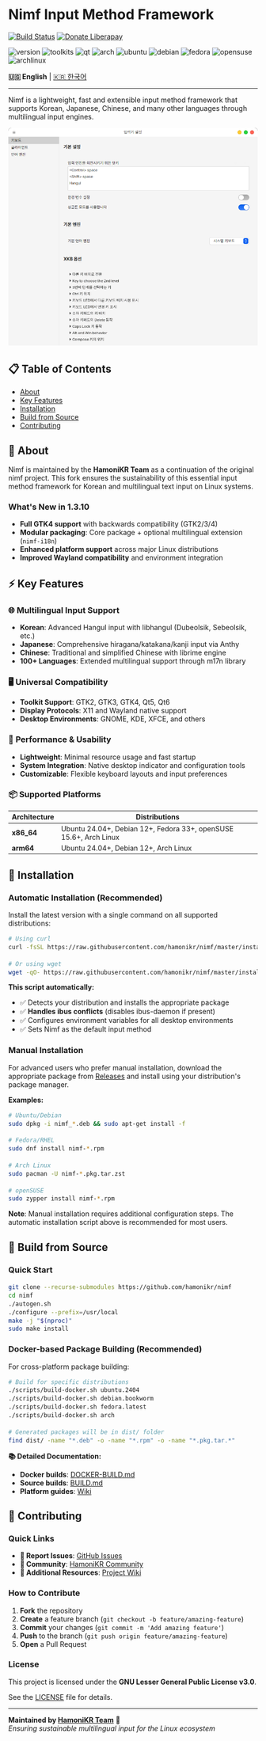 # Nimf Input Method Framework

[![Build Status](https://github.com/hamonikr/nimf/actions/workflows/build.yml/badge.svg?branch=master)](https://github.com/hamonikr/nimf/actions/workflows/build.yml)
[![Donate Liberapay](https://liberapay.com/assets/widgets/donate.svg)](https://ko.liberapay.com/hamonikr/)

![version](https://img.shields.io/badge/version-1.3.10-blue)
![toolkits](https://img.shields.io/badge/GTK-2%2F3%2F4-green)
![qt](https://img.shields.io/badge/Qt-5%2F6-green)
![arch](https://img.shields.io/badge/arch-x86__64%20%7C%20arm64-darkblue)
![ubuntu](https://img.shields.io/badge/Ubuntu-24.04%2B-orange)
![debian](https://img.shields.io/badge/Debian-Bookworm%2FTrixie-brown)
![fedora](https://img.shields.io/badge/Fedora-33%2B-blue)
![opensuse](https://img.shields.io/badge/openSUSE-Leap%2015.6-green)
![archlinux](https://img.shields.io/badge/Arch-Rolling-blue)

**🇺🇸 English** | [🇰🇷 한국어](README-ko.md)

---

Nimf is a lightweight, fast and extensible input method framework that supports Korean, Japanese, Chinese, and many other languages through multilingual input engines.

![nimf](docs/nimf.png)

## 📋 Table of Contents

- [About](#-about)
- [Key Features](#-key-features) 
- [Installation](#-installation)
- [Build from Source](#-build-from-source)
- [Contributing](#-contributing)

## 🎯 About

Nimf is maintained by the **HamoniKR Team** as a continuation of the original nimf project. This fork ensures the sustainability of this essential input method framework for Korean and multilingual text input on Linux systems.

### What's New in 1.3.10
- **Full GTK4 support** with backwards compatibility (GTK2/3/4)
- **Modular packaging**: Core package + optional multilingual extension (`nimf-i18n`)
- **Enhanced platform support** across major Linux distributions
- **Improved Wayland compatibility** and environment integration

## ⚡ Key Features

### 🌐 **Multilingual Input Support**
- **Korean**: Advanced Hangul input with libhangul (Dubeolsik, Sebeolsik, etc.)
- **Japanese**: Comprehensive hiragana/katakana/kanji input via Anthy
- **Chinese**: Traditional and simplified Chinese with librime engine  
- **100+ Languages**: Extended multilingual support through m17n library

### 🖥️ **Universal Compatibility**
- **Toolkit Support**: GTK2, GTK3, GTK4, Qt5, Qt6
- **Display Protocols**: X11 and Wayland native support
- **Desktop Environments**: GNOME, KDE, XFCE, and others

### 🚀 **Performance & Usability**
- **Lightweight**: Minimal resource usage and fast startup
- **System Integration**: Native desktop indicator and configuration tools
- **Customizable**: Flexible keyboard layouts and input preferences

### 📦 **Supported Platforms**

| Architecture | Distributions |
|--------------|---------------|
| **x86_64** | Ubuntu 24.04+, Debian 12+, Fedora 33+, openSUSE 15.6+, Arch Linux |
| **arm64** | Ubuntu 24.04+, Debian 12+, Arch Linux |

## 🚀 Installation

### Automatic Installation (Recommended)

Install the latest version with a single command on all supported distributions:

```bash
# Using curl
curl -fsSL https://raw.githubusercontent.com/hamonikr/nimf/master/install | sudo bash

# Or using wget  
wget -qO- https://raw.githubusercontent.com/hamonikr/nimf/master/install | sudo -E bash -
```

**This script automatically:**
- ✅ Detects your distribution and installs the appropriate package
- ✅ **Handles ibus conflicts** (disables ibus-daemon if present)  
- ✅ Configures environment variables for all desktop environments
- ✅ Sets Nimf as the default input method

### Manual Installation

For advanced users who prefer manual installation, download the appropriate package from [Releases](https://github.com/hamonikr/nimf/releases) and install using your distribution's package manager.

**Examples:**
```bash
# Ubuntu/Debian
sudo dpkg -i nimf_*.deb && sudo apt-get install -f

# Fedora/RHEL  
sudo dnf install nimf-*.rpm

# Arch Linux
sudo pacman -U nimf-*.pkg.tar.zst

# openSUSE
sudo zypper install nimf-*.rpm
```

**Note**: Manual installation requires additional configuration steps. The automatic installation script above is recommended for most users.

## 🔧 Build from Source

### Quick Start

```bash
git clone --recurse-submodules https://github.com/hamonikr/nimf
cd nimf
./autogen.sh
./configure --prefix=/usr/local
make -j "$(nproc)"
sudo make install
```

### Docker-based Package Building (Recommended)

For cross-platform package building:

```bash
# Build for specific distributions
./scripts/build-docker.sh ubuntu.2404
./scripts/build-docker.sh debian.bookworm  
./scripts/build-docker.sh fedora.latest
./scripts/build-docker.sh arch

# Generated packages will be in dist/ folder
find dist/ -name "*.deb" -o -name "*.rpm" -o -name "*.pkg.tar.*"
```

**📚 Detailed Documentation:**
- **Docker builds**: [DOCKER-BUILD.md](DOCKER-BUILD.md)
- **Source builds**: [BUILD.md](BUILD.md)
- **Platform guides**: [Wiki](https://github.com/hamonikr/nimf/wiki)

## 🤝 Contributing

### Quick Links
- **🐛 Report Issues**: [GitHub Issues](https://github.com/hamonikr/nimf/issues)
- **💬 Community**: [HamoniKR Community](https://hamonikr.org)  
- **🔗 Additional Resources**: [Project Wiki](https://github.com/hamonikr/nimf/wiki)

### How to Contribute

1. **Fork** the repository
2. **Create** a feature branch (`git checkout -b feature/amazing-feature`)
3. **Commit** your changes (`git commit -m 'Add amazing feature'`)
4. **Push** to the branch (`git push origin feature/amazing-feature`)
5. **Open** a Pull Request

### License

This project is licensed under the **GNU Lesser General Public License v3.0**.

See the [LICENSE](LICENSE) file for details.

---

**Maintained by [HamoniKR Team](https://hamonikr.org)** 💙  
*Ensuring sustainable multilingual input for the Linux ecosystem*

